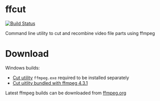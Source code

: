 # ffcut

[![Build Status](https://travis-ci.com/dewaffled/ffcut.svg?branch=master)](https://travis-ci.com/dewaffled/ffcut)

Command line utility to cut and recombine video file parts using ffmpeg

# Download

Windows builds:

* [Cut utility](https://github.com/dewaffled/ffcut/releases/download/1.0/ffcut-1.0.zip) `ffmpeg.exe` required to be installed separately
* [Cut uitlity bundled with ffmpeg 4.3.1](https://github.com/dewaffled/ffcut/releases/download/1.0/bundle-ffcut-1.0-ffmpeg-4.3.1.zip)

Latest ffmpeg builds can be downloaded from [ffmpeg.org](https://ffmpeg.org/download.html)
